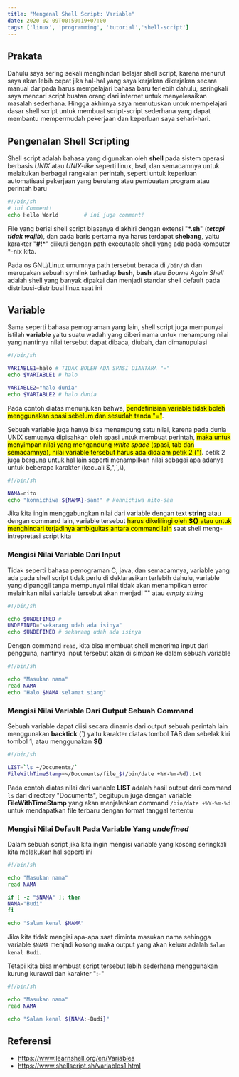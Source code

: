 ```yaml
---
title: "Mengenal Shell Script: Variable"
date: 2020-02-09T00:50:19+07:00
tags: ['linux', 'programming', 'tutorial','shell-script']
---
```


## Prakata
Dahulu saya sering sekali menghindari belajar shell script, karena menurut saya akan lebih cepat jika hal-hal yang saya kerjakan dikerjakan secara manual daripada harus mempelajari bahasa baru terlebih dahulu, seringkali saya mencari script buatan orang dari internet untuk menyelesaikan masalah sederhana. Hingga akhirnya saya memutuskan untuk mempelajari dasar shell script untuk membuat script-script sederhana yang dapat membantu mempermudah pekerjaan dan keperluan saya sehari-hari.

## Pengenalan Shell Scripting
Shell script adalah bahasa yang digunakan oleh **shell** pada sistem operasi berbasis *UNIX* atau *UNIX-like* seperti linux, bsd, dan semacamnya untuk melakukan berbagai rangkaian perintah, seperti untuk keperluan automatisasi pekerjaan yang berulang atau pembuatan program atau perintah baru

```bash
#!/bin/sh
# ini Comment!
echo Hello World        # ini juga comment!
```

File yang berisi shell script biasanya diakhiri dengan extensi "**\*.sh**" (***tetapi tidak wajib***), dan pada baris pertama nya harus terdapat **shebang**, yaitu karakter "**#!***" diikuti dengan path executable shell yang ada pada komputer \*-nix kita.

Pada os GNU/Linux umumnya path tersebut berada di `/bin/sh` dan merupakan sebuah symlink terhadap **bash**, **bash** atau *Bourne Again Shell* adalah shell yang banyak dipakai dan menjadi standar shell default pada distribusi-distribusi linux saat ini

## Variable
Sama seperti bahasa pemograman yang lain, shell script juga mempunyai istilah **variable** yaitu suatu wadah yang diberi nama untuk menampung nilai yang nantinya nilai tersebut dapat dibaca, diubah, dan dimanupulasi

```bash
#!/bin/sh

VARIABLE1=halo # TIDAK BOLEH ADA SPASI DIANTARA "="
echo $VARIABLE1 # halo

VARIABLE2="halo dunia"
echo $VARIABLE2 # halo dunia
```

Pada contoh diatas menunjukan bahwa, <mark>pendefinisian variable tidak boleh menggunakan spasi sebelum dan sesudah tanda "="</mark>. 

Sebuah variable juga hanya bisa menampung satu nilai, karena pada dunia UNIX semuanya dipisahkan oleh spasi untuk membuat perintah, <mark>maka untuk menyimpan nilai yang mengandung *white space* (spasi, tab dan semacamnya), nilai variable tersebut harus ada didalam petik 2 (")</mark>. petik 2 juga berguna untuk hal lain seperti menampilkan nilai sebagai apa adanya untuk beberapa karakter (kecuali $,",\`,\\),

``` bash
#!/bin/sh

NAMA=nito
echo "konnichiwa ${NAMA}-san!" # konnichiwa nito-san
```

Jika kita ingin menggabungkan nilai dari variable dengan text **string** atau dengan command lain, variable tersebut <mark>harus dikelilingi oleh **${}** atau untuk menghindari terjadinya ambiguitas antara command lain</mark> saat shell meng-intrepretasi script kita

### Mengisi Nilai Variable Dari Input
Tidak seperti bahasa pemograman C, java, dan semacamnya, variable yang ada pada shell script tidak perlu di deklarasikan terlebih dahulu, variable yang dipanggil tanpa mempunyai nilai tidak akan menampilkan error melainkan nilai variable tersebut akan menjadi "" atau *empty string*

``` bash
#!/bin/sh

echo $UNDEFINED # 
UNDEFINED="sekarang udah ada isinya"
echo $UNDEFINED # sekarang udah ada isinya
```

Dengan command `read`, kita bisa membuat shell menerima input dari pengguna, nantinya input tersebut akan di simpan ke dalam sebuah variable

``` bash
#!/bin/sh

echo "Masukan nama"
read NAMA
echo "Halo $NAMA selamat siang"
```

### Mengisi Nilai Variable Dari Output Sebuah Command
Sebuah variable dapat diisi secara dinamis dari output sebuah perintah lain menggunakan **backtick** (\`) yaitu karakter diatas tombol TAB dan sebelak kiri tombol 1, atau menggunakan **$()**

``` bash
#!/bin/sh

LIST=`ls ~/Documents/`
FileWithTimeStamp=~/Documents/file_$(/bin/date +%Y-%m-%d).txt
```

Pada contoh diatas nilai dari variable **LIST** adalah hasil output dari command `ls` dari directory "Documents", begitupun juga dengan variable **FileWithTimeStamp** yang akan menjalankan command `/bin/date +%Y-%m-%d` untuk mendapatkan file terbaru dengan format tanggal tertentu

### Mengisi Nilai Default Pada Variable Yang *undefined*
Dalam sebuah script jika kita ingin mengisi variable yang kosong seringkali kita melakukan hal seperti ini
``` bash
#!/bin/sh

echo "Masukan nama"
read NAMA

if [ -z "$NAMA" ]; then
NAMA="Budi"
fi

echo "Salam kenal $NAMA"
```

Jika kita tidak mengisi apa-apa saat diminta masukan nama sehingga variable `$NAMA` menjadi kosong maka output yang akan keluar adalah `Salam kenal Budi`.
 
Tetapi kita bisa membuat script tersebut lebih sederhana menggunakan kurung kurawal dan karakter "**:-**"
``` bash
#!/bin/sh

echo "Masukan nama"
read NAMA

echo "Salam kenal ${NAMA:-Budi}"
```

## Referensi
- https://www.learnshell.org/en/Variables
- https://www.shellscript.sh/variables1.html
